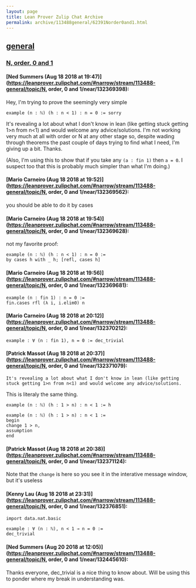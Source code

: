 ```yaml
---
layout: page
title: Lean Prover Zulip Chat Archive 
permalink: archive/113488general/62391Norder0and1.html
---
```


## [general](index.html)
### [N, order, 0 and 1](62391Norder0and1.html)

#### [Ned Summers (Aug 18 2018 at 19:47)](https://leanprover.zulipchat.com/#narrow/stream/113488-general/topic/N, order, 0 and 1/near/132369398):
Hey, I'm trying to prove the seemingly very simple
```
example (n : ℕ) (h : n < 1) : n = 0 := sorry
```
It's revealing a lot about what I don't know in lean (like getting stuck getting 1>n from n<1) and would welcome any advice/solutions. I'm not working very much at all with order or N at any other stage so, despite wading through theorems the past couple of days trying to find what I need, I'm giving up a bit. Thanks.

(Also, I'm using this to show that if you take any `(a : fin 1)` then `a = 0`. I suspect too that this is probably much simpler than what I'm doing.)

#### [Mario Carneiro (Aug 18 2018 at 19:52)](https://leanprover.zulipchat.com/#narrow/stream/113488-general/topic/N, order, 0 and 1/near/132369562):
you should be able to do it by cases

#### [Mario Carneiro (Aug 18 2018 at 19:54)](https://leanprover.zulipchat.com/#narrow/stream/113488-general/topic/N, order, 0 and 1/near/132369628):
not my favorite proof:
```
example (n : ℕ) (h : n < 1) : n = 0 :=
by cases h with _ h; [refl, cases h]
```

#### [Mario Carneiro (Aug 18 2018 at 19:56)](https://leanprover.zulipchat.com/#narrow/stream/113488-general/topic/N, order, 0 and 1/near/132369681):
```
example (n : fin 1) : n = 0 :=
fin.cases rfl (λ i, i.elim0) n
```

#### [Mario Carneiro (Aug 18 2018 at 20:12)](https://leanprover.zulipchat.com/#narrow/stream/113488-general/topic/N, order, 0 and 1/near/132370212):
```
example : ∀ (n : fin 1), n = 0 := dec_trivial
```

#### [Patrick Massot (Aug 18 2018 at 20:37)](https://leanprover.zulipchat.com/#narrow/stream/113488-general/topic/N, order, 0 and 1/near/132371079):
```quote
It's revealing a lot about what I don't know in lean (like getting stuck getting 1>n from n<1) and would welcome any advice/solutions. 
```
This is literaly the same thing.
```lean
example (n : ℕ) (h : 1 > n) : n < 1 := h

example (n : ℕ) (h : 1 > n) : n < 1 := 
begin
change 1 > n,
assumption
end
```

#### [Patrick Massot (Aug 18 2018 at 20:38)](https://leanprover.zulipchat.com/#narrow/stream/113488-general/topic/N, order, 0 and 1/near/132371124):
Note that the `change` is here so you see it in the interative message window, but it's useless

#### [Kenny Lau (Aug 18 2018 at 23:31)](https://leanprover.zulipchat.com/#narrow/stream/113488-general/topic/N, order, 0 and 1/near/132376851):
```lean
import data.nat.basic

example : ∀ (n : ℕ), n < 1 → n = 0 :=
dec_trivial
```

#### [Ned Summers (Aug 20 2018 at 12:05)](https://leanprover.zulipchat.com/#narrow/stream/113488-general/topic/N, order, 0 and 1/near/132445610):
Thanks everyone, dec_trivial is a nice thing to know about. Will be using this to ponder where my break in understanding was.

